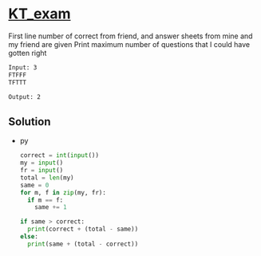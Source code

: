 # [KT_exam](https://open.kattis.com/problems/exam)

First line number of correct from friend, and answer sheets from mine and my friend are given
Print maximum number of questions that I could have gotten right

```txt
Input: 3
FTFFF
TFTTT

Output: 2
```

## Solution

* py

  ```py
  correct = int(input())
  my = input()
  fr = input()
  total = len(my)
  same = 0
  for m, f in zip(my, fr):
    if m == f:
      same += 1

  if same > correct:
    print(correct + (total - same))
  else:
    print(same + (total - correct))
  ```
